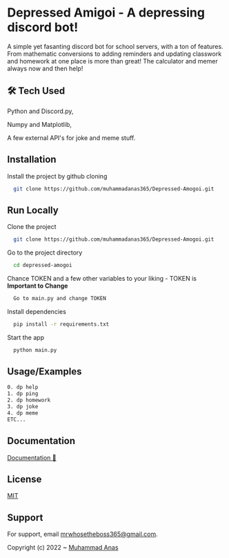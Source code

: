 
# Depressed Amigoi - A depressing discord bot!

A simple yet fasanting discord bot for school servers, with a ton of features. From mathematic conversions to adding reminders and updating classwork and homework at one place is more than great! The calculator and memer always now and then help!


## 🛠 Tech Used
Python and Discord.py,

Numpy and Matplotlib,

A few external API's for joke and meme stuff.


## Installation

Install the project by github cloning

```bash
  git clone https://github.com/muhammadanas365/Depressed-Amogoi.git
```
    
## Run Locally

Clone the project

```bash
  git clone https://github.com/muhammadanas365/Depressed-Amogoi.git
```

Go to the project directory

```bash
  cd depressed-amogoi
```

Chance TOKEN and a few other variables to your liking - TOKEN is **Important to Change**

```bash
  Go to main.py and change TOKEN
```

Install dependencies

```bash
  pip install -r requirements.txt
```

Start the app

```bash
  python main.py
```


## Usage/Examples

```bash
0. dp help
1. dp ping
2. dp homework
3. dp joke
4. dp meme
ETC...
```


## Documentation

[Documentation 📖](https://linktodocumentation)


## License

[MIT](https://choosealicense.com/licenses/mit/)


## Support

For support, email mrwhosetheboss365@gmail.com.

Copyright (c) 2022 ~ [Muhammad Anas](https://muhammadanas.herokuapp.com/index.html)

